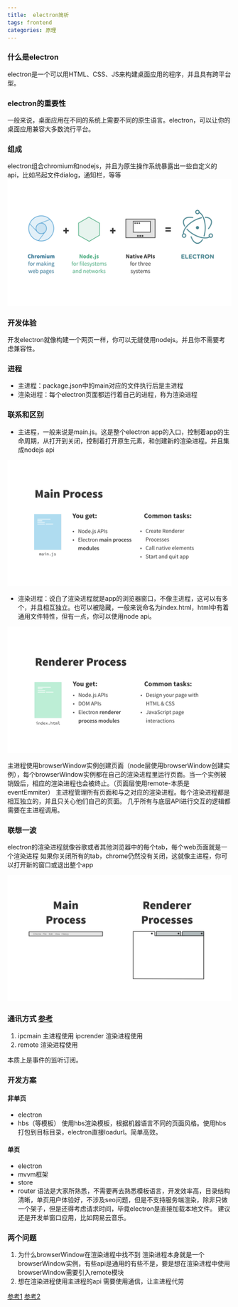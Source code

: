 ```yaml
---
title:  electron简析
tags: frontend
categories: 原理
---
```


### 什么是electron
electron是一个可以用HTML、CSS、JS来构建桌面应用的程序，并且具有跨平台型。

### electron的重要性
一般来说，桌面应用在不同的系统上需要不同的原生语言。electron，可以让你的桌面应用兼容大多数流行平台。

### 组成
electron组合chromium和nodejs，并且为原生操作系统暴露出一些自定义的api，比如吊起文件dialog，通知栏，等等
![alt](https://raw.githubusercontent.com/FoxDaxian/FoxDaxian.github.io/master/assets/12_electron/components.png)

### 开发体验
开发electron就像构建一个网页一样，你可以无缝使用nodejs。并且你不需要考虑兼容性。


### 进程
- 主进程：package.json中的main对应的文件执行后是主进程
- 渲染进程：每个electron页面都运行着自己的进程，称为渲染进程

###  联系和区别
- 主进程，一般来说是main.js。这是整个electron app的入口，控制着app的生命周期，从打开到关闭，控制着打开原生元素，和创建新的渲染进程。并且集成nodejs api


![alt](https://raw.githubusercontent.com/FoxDaxian/FoxDaxian.github.io/master/assets/12_electron/main.png)

- 渲染进程：说白了渲染进程就是app的浏览器窗口，不像主进程，这可以有多个，并且相互独立。也可以被隐藏，一般来说命名为index.html，html中有着通用文件特性，但有一点，你可以使用node api。

![alt](https://raw.githubusercontent.com/FoxDaxian/FoxDaxian.github.io/master/assets/12_electron/renderer.png)

主进程使用browserWindow实例创建页面（node层使用browserWindow创建实例），每个browserWindow实例都在自己的渲染进程里运行页面。当一个实例被销毁后，相应的渲染进程也会被终止。（页面层使用remote-本质是eventEmmiter）
主进程管理所有页面和与之对应的渲染进程。每个渲染进程都是相互独立的，并且只关心他们自己的页面。
几乎所有与底层API进行交互的逻辑都需要在主进程调用。

### 联想一波
electron的渲染进程就像谷歌或者其他浏览器中的每个tab，每个web页面就是一个渲染进程
如果你关闭所有的tab，chrome仍然没有关闭，这就像主进程，你可以打开新的窗口或退出整个app

![alt](https://raw.githubusercontent.com/FoxDaxian/FoxDaxian.github.io/master/assets/12_electron/like-this.png)


### 通讯方式 [参考](https://imweb.io/topic/5b13a663d4c96b9b1b4c4e9c)
1. ipcmain 主进程使用 ipcrender 渲染进程使用
2. remote 渲染进程使用

本质上是事件的监听订阅。


### 开发方案
#### 非单页
- electron
- hbs（等模板）
使用hbs渲染模板，根据机器语言不同的页面风格。使用hbs打包到目标目录，electron直接loadurl。简单高效。

#### 单页
- electron
- mvvm框架
- store
- router
语法是大家所熟悉，不需要再去熟悉模板语言，开发效率高，目录结构清晰，单页用户体验好，不涉及seo问题，但是不支持服务端渲染，除非只做一个架子，但是还得考虑请求时间，毕竟electron是直接加载本地文件。
建议还是开发单窗口应用，比如网易云音乐。

### 两个问题
1. 为什么browserWindow在渲染进程中找不到
  渲染进程本身就是一个browserWindow实例，有些api是通用的有些不是，要是想在渲染进程中使用browserWindow需要引入remote模块
2. 想在渲染进程使用主进程的api
  需要使用通信，让主进程代劳



[参考1](http://nodejh.com/posts/electron-quick-start/)
[参考2](http://jlord.us/essential-electron/)
